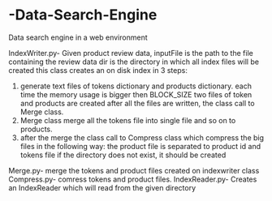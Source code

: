 # -Data-Search-Engine
 Data search engine in a web environment
 
IndexWriter.py- Given product review data, inputFile is the
path to the file containing the review data dir is the directory in which all index files will be
created
this class creates an on disk index in 3 steps:
1. generate text files of tokens dictionary and products dictionary. each time the
memory usage is bigger then BLOCK_SIZE two files of token and products are
created after all the files are written, the class call to Merge class.
2. Merge class merge all the tokens file into single file and so on to products.
3. after the merge the class call to Compress class which compress the big files in the
following way: the product file is separated to product id and tokens file
if the directory does not exist, it should be created

Merge.py- merge the tokens and product files created on indexwriter class
Compress.py- comress tokens and product files.
IndexReader.py- Creates an IndexReader which will read from the given directory

